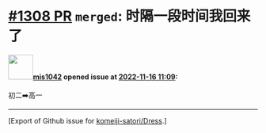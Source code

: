 # [\#1308 PR](https://github.com/komeiji-satori/Dress/pull/1308) `merged`: 时隔一段时间我回来了

#### <img src="https://avatars.githubusercontent.com/u/53249654?u=dece9f467d9de74f43f84f6bdccf9f7ea81c0b7a&v=4" width="50">[mis1042](https://github.com/mis1042) opened issue at [2022-11-16 11:09](https://github.com/komeiji-satori/Dress/pull/1308):

初二➡️高一




-------------------------------------------------------------------------------



[Export of Github issue for [komeiji-satori/Dress](https://github.com/komeiji-satori/Dress).]
